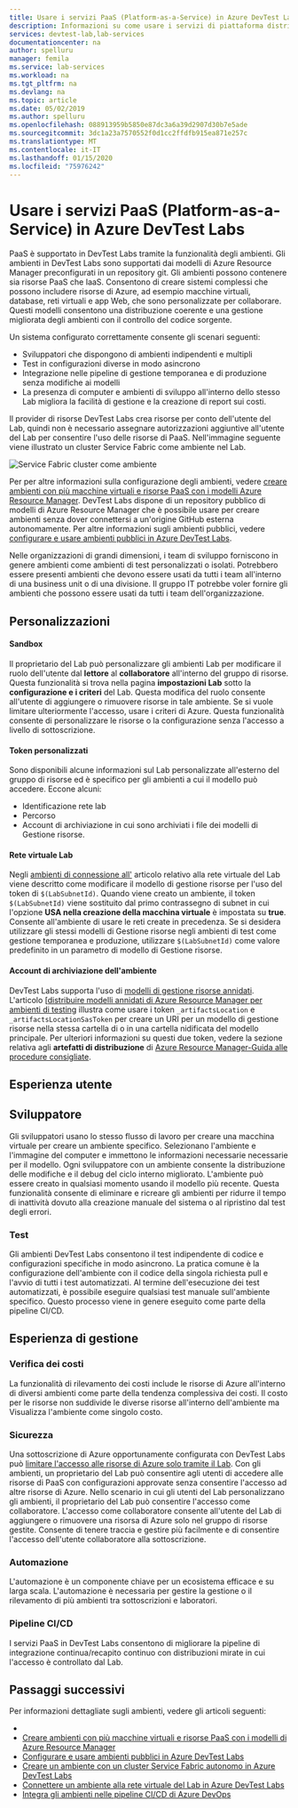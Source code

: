 ```yaml
---
title: Usare i servizi PaaS (Platform-as-a-Service) in Azure DevTest Labs | Microsoft Docs
description: Informazioni su come usare i servizi di piattaforma distribuita come servizio (Pass) in Azure DevTest Labs.
services: devtest-lab,lab-services
documentationcenter: na
author: spelluru
manager: femila
ms.service: lab-services
ms.workload: na
ms.tgt_pltfrm: na
ms.devlang: na
ms.topic: article
ms.date: 05/02/2019
ms.author: spelluru
ms.openlocfilehash: 088913959b5850e87dc3a6a39d2907d30b7e5ade
ms.sourcegitcommit: 3dc1a23a7570552f0d1cc2ffdfb915ea871e257c
ms.translationtype: MT
ms.contentlocale: it-IT
ms.lasthandoff: 01/15/2020
ms.locfileid: "75976242"
---
```

# <a name="use-platform-as-a-service-paas-services-in-azure-devtest-labs"></a>Usare i servizi PaaS (Platform-as-a-Service) in Azure DevTest Labs
PaaS è supportato in DevTest Labs tramite la funzionalità degli ambienti. Gli ambienti in DevTest Labs sono supportati dai modelli di Azure Resource Manager preconfigurati in un repository git. Gli ambienti possono contenere sia risorse PaaS che IaaS. Consentono di creare sistemi complessi che possono includere risorse di Azure, ad esempio macchine virtuali, database, reti virtuali e app Web, che sono personalizzate per collaborare. Questi modelli consentono una distribuzione coerente e una gestione migliorata degli ambienti con il controllo del codice sorgente. 

Un sistema configurato correttamente consente gli scenari seguenti: 

- Sviluppatori che dispongono di ambienti indipendenti e multipli
- Test in configurazioni diverse in modo asincrono
- Integrazione nelle pipeline di gestione temporanea e di produzione senza modifiche ai modelli
- La presenza di computer e ambienti di sviluppo all'interno dello stesso Lab migliora la facilità di gestione e la creazione di report sui costi.  

Il provider di risorse DevTest Labs crea risorse per conto dell'utente del Lab, quindi non è necessario assegnare autorizzazioni aggiuntive all'utente del Lab per consentire l'uso delle risorse di PaaS. Nell'immagine seguente viene illustrato un cluster Service Fabric come ambiente nel Lab.

![Service Fabric cluster come ambiente](./media/create-environment-service-fabric-cluster/cluster-created.png)

Per per altre informazioni sulla configurazione degli ambienti, vedere [creare ambienti con più macchine virtuali e risorse PaaS con i modelli Azure Resource Manager](devtest-lab-create-environment-from-arm.md). DevTest Labs dispone di un repository pubblico di modelli di Azure Resource Manager che è possibile usare per creare ambienti senza dover connettersi a un'origine GitHub esterna autonomamente. Per altre informazioni sugli ambienti pubblici, vedere [configurare e usare ambienti pubblici in Azure DevTest Labs](devtest-lab-configure-use-public-environments.md).

Nelle organizzazioni di grandi dimensioni, i team di sviluppo forniscono in genere ambienti come ambienti di test personalizzati o isolati. Potrebbero essere presenti ambienti che devono essere usati da tutti i team all'interno di una business unit o di una divisione. Il gruppo IT potrebbe voler fornire gli ambienti che possono essere usati da tutti i team dell'organizzazione.  

## <a name="customizations"></a>Personalizzazioni

#### <a name="sandbox"></a>Sandbox 
Il proprietario del Lab può personalizzare gli ambienti Lab per modificare il ruolo dell'utente dal **lettore** al **collaboratore** all'interno del gruppo di risorse. Questa funzionalità si trova nella pagina **impostazioni Lab** sotto la **configurazione e i criteri** del Lab. Questa modifica del ruolo consente all'utente di aggiungere o rimuovere risorse in tale ambiente. Se si vuole limitare ulteriormente l'accesso, usare i criteri di Azure. Questa funzionalità consente di personalizzare le risorse o la configurazione senza l'accesso a livello di sottoscrizione.

#### <a name="custom-tokens"></a>Token personalizzati
Sono disponibili alcune informazioni sul Lab personalizzate all'esterno del gruppo di risorse ed è specifico per gli ambienti a cui il modello può accedere. Eccone alcuni: 

- Identificazione rete lab
- Percorso
- Account di archiviazione in cui sono archiviati i file dei modelli di Gestione risorse. 
 
#### <a name="lab-virtual-network"></a>Rete virtuale Lab
Negli [ambienti di connessione all'](connect-environment-lab-virtual-network.md) articolo relativo alla rete virtuale del Lab viene descritto come modificare il modello di gestione risorse per l'uso del token di `$(LabSubnetId)`. Quando viene creato un ambiente, il token `$(LabSubnetId)` viene sostituito dal primo contrassegno di subnet in cui l'opzione **USA nella creazione della macchina virtuale** è impostata su **true**. Consente all'ambiente di usare le reti create in precedenza. Se si desidera utilizzare gli stessi modelli di Gestione risorse negli ambienti di test come gestione temporanea e produzione, utilizzare `$(LabSubnetId)` come valore predefinito in un parametro di modello di Gestione risorse. 

#### <a name="environment-storage-account"></a>Account di archiviazione dell'ambiente
DevTest Labs supporta l'uso di [modelli di gestione risorse annidati](../azure-resource-manager/templates/linked-templates.md). L'articolo [[distribuire modelli annidati di Azure Resource Manager per ambienti di testing](deploy-nested-template-environments.md) illustra come usare i token `_artifactsLocation` e `_artifactsLocationSasToken` per creare un URI per un modello di gestione risorse nella stessa cartella di o in una cartella nidificata del modello principale. Per ulteriori informazioni su questi due token, vedere la sezione relativa agli **artefatti di distribuzione** di [Azure Resource Manager-Guida alle procedure consigliate](https://github.com/Azure/azure-quickstart-templates/blob/master/1-CONTRIBUTION-GUIDE/best-practices.md).

## <a name="user-experience"></a>Esperienza utente

## <a name="developer"></a>Sviluppatore
Gli sviluppatori usano lo stesso flusso di lavoro per creare una macchina virtuale per creare un ambiente specifico. Selezionano l'ambiente e l'immagine del computer e immettono le informazioni necessarie necessarie per il modello. Ogni sviluppatore con un ambiente consente la distribuzione delle modifiche e il debug del ciclo interno migliorato. L'ambiente può essere creato in qualsiasi momento usando il modello più recente.  Questa funzionalità consente di eliminare e ricreare gli ambienti per ridurre il tempo di inattività dovuto alla creazione manuale del sistema o al ripristino dal test degli errori.  

### <a name="testing"></a>Test
Gli ambienti DevTest Labs consentono il test indipendente di codice e configurazioni specifiche in modo asincrono. La pratica comune è la configurazione dell'ambiente con il codice della singola richiesta pull e l'avvio di tutti i test automatizzati. Al termine dell'esecuzione dei test automatizzati, è possibile eseguire qualsiasi test manuale sull'ambiente specifico. Questo processo viene in genere eseguito come parte della pipeline CI/CD. 

## <a name="management-experience"></a>Esperienza di gestione

### <a name="cost-tracking"></a>Verifica dei costi
La funzionalità di rilevamento dei costi include le risorse di Azure all'interno di diversi ambienti come parte della tendenza complessiva dei costi. Il costo per le risorse non suddivide le diverse risorse all'interno dell'ambiente ma Visualizza l'ambiente come singolo costo.

### <a name="security"></a>Sicurezza
Una sottoscrizione di Azure opportunamente configurata con DevTest Labs può [limitare l'accesso alle risorse di Azure solo tramite il Lab](devtest-lab-add-devtest-user.md). Con gli ambienti, un proprietario del Lab può consentire agli utenti di accedere alle risorse di PaaS con configurazioni approvate senza consentire l'accesso ad altre risorse di Azure. Nello scenario in cui gli utenti del Lab personalizzano gli ambienti, il proprietario del Lab può consentire l'accesso come collaboratore. L'accesso come collaboratore consente all'utente del Lab di aggiungere o rimuovere una risorsa di Azure solo nel gruppo di risorse gestite. Consente di tenere traccia e gestire più facilmente e di consentire l'accesso dell'utente collaboratore alla sottoscrizione.

### <a name="automation"></a>Automazione
L'automazione è un componente chiave per un ecosistema efficace e su larga scala. L'automazione è necessaria per gestire la gestione o il rilevamento di più ambienti tra sottoscrizioni e laboratori.

### <a name="cicd-pipeline"></a>Pipeline CI/CD
I servizi PaaS in DevTest Labs consentono di migliorare la pipeline di integrazione continua/recapito continuo con distribuzioni mirate in cui l'accesso è controllato dal Lab.

## <a name="next-steps"></a>Passaggi successivi
Per informazioni dettagliate sugli ambienti, vedere gli articoli seguenti: 

- 
- [Creare ambienti con più macchine virtuali e risorse PaaS con i modelli di Azure Resource Manager](devtest-lab-create-environment-from-arm.md)
- [Configurare e usare ambienti pubblici in Azure DevTest Labs](devtest-lab-configure-use-public-environments.md)
- [Creare un ambiente con un cluster Service Fabric autonomo in Azure DevTest Labs](create-environment-service-fabric-cluster.md)
- [Connettere un ambiente alla rete virtuale del Lab in Azure DevTest Labs](connect-environment-lab-virtual-network.md)
- [Integra gli ambienti nelle pipeline CI/CD di Azure DevOps](integrate-environments-devops-pipeline.md)
 





